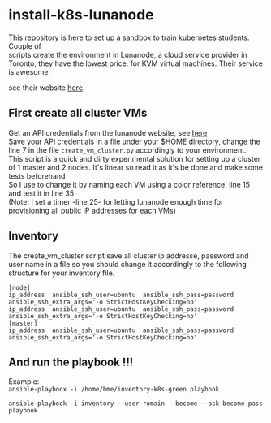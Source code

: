 # install-k8s-lunanode

This repository is here to set up a sandbox to train kubernetes students. Couple of  
scripts create the environment in Lunanode, a cloud service provider in Toronto, they have the lowest price.
for KVM virtual machines. Their service is awesome.   
  
see their website [here](https://www.lunanode.com/).

## First create all cluster VMs 
Get an API credentials from the lunanode website, see [here](https://dynamic.lunanode.com/panel/api)  
Save your API credentials in a file under your $HOME directory, change the line 7 in the file 
`create_vm_cluster.py` accordingly to your environment.   
This script is a quick and dirty experimental solution for 
setting up a cluster of 1 master and 2 nodes. It's linear so read it as it's be done and make some tests beforehand  
So I use to change it by naming each VM using a color reference, line 15 and test it in line 35  
(Note: I set a timer -line 25- for letting lunanode enough time for provisioning all public IP addresses for each VMs) 
 
## Inventory 
The create_vm_cluster script save all cluster ip addresse, password and user name in a file so you should change it 
accordingly to the following structure for your inventory file.   
```jsunicoderegexp
[node]
ip_address  ansible_ssh_user=ubuntu  ansible_ssh_pass=password ansible_ssh_extra_args='-o StrictHostKeyChecking=no'
ip_address  ansible_ssh_user=ubuntu  ansible_ssh_pass=password ansible_ssh_extra_args='-o StrictHostKeyChecking=no'
[master]
ip_address  ansible_ssh_user=ubuntu  ansible_ssh_pass=password ansible_ssh_extra_args='-o StrictHostKeyChecking=no'
```
## And run the playbook !!!
Example:   
```ansible-playboox -i /home/hme/inventory-k8s-green playbook```

```ansible-playbook -i inventory --user romain --become --ask-become-pass playbook```
